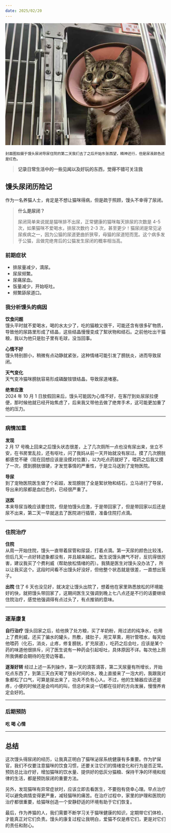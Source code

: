 ```yaml
---
date: 2025/02/20
---
```


<img src="https://raw.githubusercontent.com/imwyz/weekly/main/src/pricure/2.jpg" width="800" />

<small>封面图拍摄于馒头尿闭导尿住院的第二天我们去了之后开始东张西望，精神还行，但是尿液颜色还是红色。</small>

> **记录日常生活中的一些见闻以及好玩的东西，觉得不错可关注我**

## 馒头尿闭历险记

作为一名养猫人士，肯定是不想让猫咪得病，但是疏于照顾，馒头不幸得了尿闭。

> **什么是尿闭？**
>
> 尿闭简单来说就是猫咪排不出尿，正常健康的猫咪每天排尿的次数是 4-5 次，如果猫咪不爱喝水，排尿次数约 2-3 次，甚至更少！猫尿闭是常见泌尿疾病之一，因为公猫的尿道更曲折狭窄，母猫的尿道短而宽。这个病多发于公猫，且做完绝育后的公猫发生尿闭的概率相当高。

### 前期症状

- 排尿量减少，滴尿。
- 尿尿频繁。
- 尿痛尿血。
- 饭量减少，开始呕吐。
- 频繁舔尿道口。

### 我分析馒头的病因

**饮食问题**  
馒头平时就不爱喝水，喝的水太少了，吃的猫粮又很干，可能还含有很多矿物质，导致他的尿路里形成了结晶，这些结晶慢慢变成了絮状物和结石。之前他吐出干猫粮，我以为他只是肚子里有毛球，没当回事。

**心情不好**  
馒头特别胆小，稍微有点动静就紧张，这种情绪可能引发了膀胱炎，进而导致尿闭。

**天气变化**  
天气变冷猫咪膀胱容易形成磷酸铵镁结晶，导致尿道堵塞。

**绝育应激**  
2024 年 10 月 1 日放假回来后，馒头可能因为心情不好，在客厅到处尿尿拉便便，那时候他就已经开始焦虑了，后来我又带他去做了绝育手术，这可能更加重了他的压力。

---

### 病情加重

**发现**  
2 月 17 号晚上回来之后馒头状态很差，上了几次厕所一点也没有尿出来，坐立不安，在书房里乱拉，还有呕吐，问了我妈从前一天开始就没有尿过。摸了几次膀胱都感觉不硬（现在回想应该是没摸对位置），以为吃点药就好了，喂药之后我又摸了一次，摸到膀胱很硬，才发觉事情的严重性，于是立马送到了宠物医院。

**导尿**  
到了宠物医院医生做了个彩超，发现膀胱了全是絮状物和结石，立马进行了导尿，导出来的尿都是血红色的，已经很严重了。

**送医**  
本来导尿当晚应该要住院，但是怕馒头应激，于是带回家了，但是带回家以后还是尿不出来，第二天一早就送去了医院进行插管，准备住院打点滴。

---

### 住院治疗

**住院**  
从周一开始住院，馒头一直带着尿管和尿袋，打着点滴。第一天尿的颜色比较浅，但后几天一点好转迹象都没有，并且越来越红。医生说馒头脾气不好，反抗得很厉害，建议我买了个费利威（帮助放松情绪的药）。我猜是医生对馒头没办法了，所以让我买这个。这段时间看不出馒头好没好，但他整个状态就是很差，一直想出笼子。

**出院**
住了 6 天也没见好，就决定让馒头出院了，想着他在家里熟悉放松的环境能好的快，就把馒头带回家了，这期间医生又强调到晚上七八点还是不行的话要继续住院治疗，感觉他强调得有点过头了，有点推销的意味。

---

### 逐渐康复

**自行治疗**
馒头回家之后，给他换了处方粮，买了羊奶粉，用过滤的纯净水，也用上了费利威，还买了骗水的罐头，热敷，揉肚子，用艾草熏，用针管喂水，每天给他喂药（化石，消炎，止疼，修复膀胱，扩充尿道），吃药之后会吐，应该是某个药的味道他很排斥，问了医生说有一种药会引起呕吐，具体原因不详。每次他上厕所我俩都会期待的在旁边等着。

**逐渐好转**
经过上述一系列操作，第一天的滴答滴答，第二天尿量有所增长，开始吃点东西了，到第三天白天喝了很长时间的水，晚上直接来了一泡大的，我跟我对象都松了口气，可算是尿出来了，功夫不负有心人。不过，他的生殖器应该还是疼，小便的时候还是会呜呜的叫，但总的来说一切都在往好的方向发展，慢慢养肯定会好的。

---

### 后期预防

**吃**
**喝**
**心情**

---

## 总结

这次馒头得尿闭的经历，让我真正明白了猫咪泌尿系统健康有多重要。作为铲屎官，我们不仅要注意猫咪的饮食习惯，还要关注它们的情绪变化和行为是否正常。预防总比治疗好，增加猫咪的饮水量、提供好的低灰分猫粮、保持干净的环境和规律的生活，都是预防尿闭的重要方法。

另外，发现猫咪有异常症状时，应该立即去看医生，不要抱有侥幸心理。早点治疗可以避免病情变得更严重，减轻猫咪的痛苦。在治疗过程中，家里的护理和医院的治疗都很重要，给猫咪创造一个安静舒适的环境有助于它们恢复。

最后，作为养猫的人，我们需要不断学习关于猫咪健康的知识，定期带它们体检，才能真正对它们负责。馒头的康复过程让我明白，爱猫不仅是疼它们，更是对它们的责任和耐心。